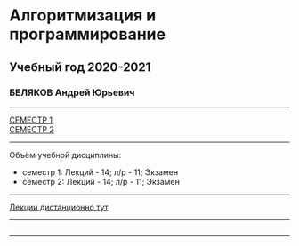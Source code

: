 # Алгоритмизация и программирование  
## Учебный год 2020-2021  
### БЕЛЯКОВ Андрей Юрьевич

---  

[СЕМЕСТР 1](https://github.com/permCoding/algopro20/blob/master/part1/)  
[СЕМЕСТР 2](https://github.com/permCoding/algopro20/blob/master/part2/)  
  
--- 

Объём учебной дисциплины:
* семестр 1: Лекций - 14; л/р - 11; Экзамен  
* семестр 2: Лекций - 14; л/р - 11; Экзамен  

---

[Лекции дистанционно тут](https://bbb.psaa.ru/b/and-jca-drk)  

---  

```

```

---  



